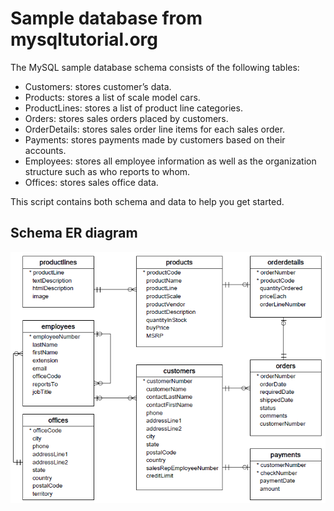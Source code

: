 # Sample database from mysqltutorial.org 

The MySQL sample database schema consists of the following tables:

- Customers: stores customer’s data.
- Products: stores a list of scale model cars.
- ProductLines: stores a list of product line categories.
- Orders: stores sales orders placed by customers.
- OrderDetails: stores sales order line items for each sales order.
- Payments: stores payments made by customers based on their accounts.
- Employees: stores all employee information as well as the organization structure such as who reports to whom.
- Offices: stores sales office data.

This script contains both schema and data to help you get started. 

## Schema ER diagram
![classic model ER diagram](./MySQL-Sample-Database-Schema.png)
